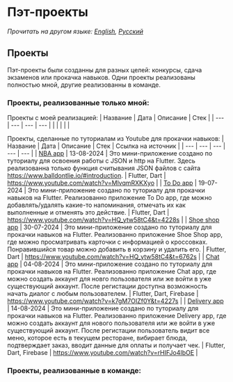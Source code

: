 # Пэт-проекты
_Прочитать на другом языке: [English](README.md), [Русский](README.ru.md)_
## Проекты
Пэт-проекты были созданны для разных целей: конкурсы, сдача экзаменов или прокачка навыков.
Одни проекты реализованы полностью мной, другие реализованны в команде.
### Проекты, реализованные только мной:
Проекты с моей реализацией:
| Название | Дата | Описание | Стек |
| --- | --- | --- | --- |
| | | | |

Проекты, сделанные по туториалам из Youtube для прокачки навыков:
| Название | Дата | Описание | Стек | Ссылка на источник |
| --- | --- | --- | --- | --- |
| [NBA app](https://github.com/karishka1222/NBA-app-Pet-project-on-Flutter) | 13-08-2024 | Это мини-приложение создано по туториалу для освоения работы с JSON и http на Flutter. Здесь реализованна только функция считывания JSON файлов с сайта https://www.balldontlie.io/#introduction. | Flutter, Dart | https://www.youtube.com/watch?v=MlvqmRXKXyo |
| [To Do app](https://github.com/karishka1222/To-Do-App-Pet-project-on-Flutter) | 19-07-2024 | Это мини-приложение создано по туториалу для прокачки навыков на Flutter. Реализованно приложение To Do app, где можно добавлять/удалять какие-то напоминания, отмечать их как выполненные и отменять это действие. | Flutter, Dart | https://www.youtube.com/watch?v=HQ_ytw58tC4&t=4228s |
| [Shoe shop app](https://github.com/karishka1222/Shoe-shop-app-Pet-project-on-Flutter) | 30-07-2024 | Это мини-приложение создано по туториалу для прокачки навыков на Flutter. Реализованно приложение Shoe Shop app, где можно просматривать карточки с информацией о кроссовках. Понравившийся товар можно добавить в корзину и удалить его. | Flutter, Dart | https://www.youtube.com/watch?v=HQ_ytw58tC4&t=6762s |
| [Chat app](https://github.com/karishka1222/Chat-app-Pet-project-on-Flutter) | 04-08-2024 | Это мини-приложение создано по туториалу для прокачки навыков на Flutter. Реализованно приложение Chat app, гдe можно создать аккаунт для новго пользователя или же войти в уже существующий аккаунт. После регистации доступна возможность начать диалог с любым пользователем. | Flutter, Dart, Firebase | https://www.youtube.com/watch?v=k7gM7OIZf0Y&t=4227s |
| [Delivery app](https://github.com/karishka1222/Delivery-app-Pet-project-on-Flutter/tree/main) | 14-08-2024 | Это мини-приложение создано по туториалу для прокачки навыков на Flutter. Реализованно приложение Delivery app, гдe можно создать аккаунт для нового пользователя или же войти в уже существующий аккаунт. После регистации пользователь видит все меню, которое есть в текущем ресторане, вибирает блюда, подтверждает заказ, вводит данные для оплаты и получает чек. | Flutter, Dart, Firebase | https://www.youtube.com/watch?v=rHIFJo4IbOE |
### Проекты, реализованные в команде:
